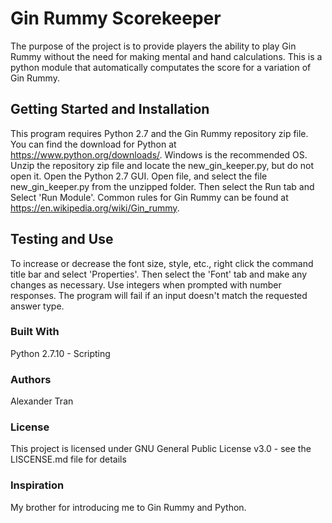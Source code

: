 # Gin Rummy Scorekeeper

The purpose of the project is to provide players the ability to play Gin Rummy without the need for making mental and hand calculations. This is a python module that automatically computates the score for a variation of Gin Rummy. 

## Getting Started and Installation

This program requires Python 2.7 and the Gin Rummy repository zip file. You can find the download for Python at https://www.python.org/downloads/. Windows is the recommended OS. Unzip the repository zip file and locate the new_gin_keeper.py, but do not open it. Open the Python 2.7 GUI. Open file, and select the file new_gin_keeper.py from the unzipped folder. Then select the Run tab and Select 'Run Module'.  Common rules for Gin Rummy can be found at https://en.wikipedia.org/wiki/Gin_rummy.

## Testing and Use

To increase or decrease the font size, style, etc., right click the command title bar and select 'Properties'. Then select the 'Font' tab and make any changes as necessary. Use integers when prompted with number responses. The program will fail if an input doesn't match the requested answer type.

### Built With
Python 2.7.10 - Scripting 

### Authors
Alexander Tran

### License
This project is licensed under GNU General Public License v3.0 - see the LISCENSE.md file for details

### Inspiration
My brother for introducing me to  Gin Rummy and Python.
